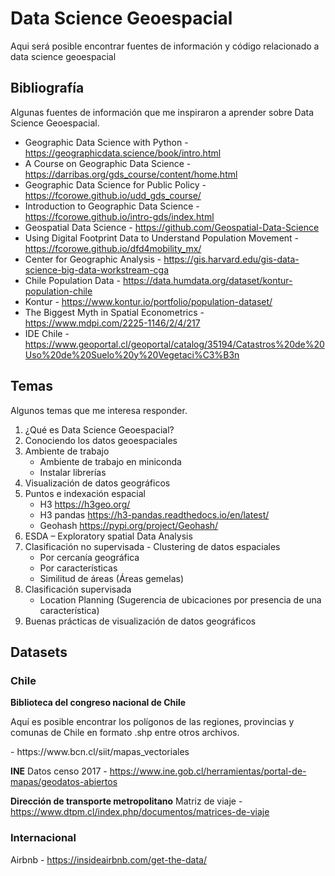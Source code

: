 # Data Science Geoespacial
Aqui será posible encontrar fuentes de información y código relacionado a data science geoespacial

## Bibliografía
Algunas fuentes de información que me inspiraron a aprender sobre Data Science Geoespacial.
- Geographic Data Science with Python - https://geographicdata.science/book/intro.html
- A Course on Geographic Data Science - https://darribas.org/gds_course/content/home.html
- Geographic Data Science for Public Policy - https://fcorowe.github.io/udd_gds_course/
- Introduction to Geographic Data Science - https://fcorowe.github.io/intro-gds/index.html
- Geospatial Data Science - https://github.com/Geospatial-Data-Science
- Using Digital Footprint Data to Understand Population Movement - https://fcorowe.github.io/dfd4mobility_mx/
- Center for Geographic Analysis - https://gis.harvard.edu/gis-data-science-big-data-workstream-cga
- Chile Population Data - https://data.humdata.org/dataset/kontur-population-chile
- Kontur - https://www.kontur.io/portfolio/population-dataset/
- The Biggest Myth in Spatial Econometrics - https://www.mdpi.com/2225-1146/2/4/217
- IDE Chile - https://www.geoportal.cl/geoportal/catalog/35194/Catastros%20de%20Uso%20de%20Suelo%20y%20Vegetaci%C3%B3n

## Temas
Algunos temas que me interesa responder.

1. ¿Qué es Data Science Geoespacial?
2. Conociendo los datos geoespaciales
3. Ambiente de trabajo
    -   Ambiente de trabajo en miniconda
    -   Instalar librerías
4. Visualización de datos geográficos
5. Puntos e indexación espacial
    - H3 https://h3geo.org/
    - H3 pandas https://h3-pandas.readthedocs.io/en/latest/
    - Geohash https://pypi.org/project/Geohash/
6. ESDA – Exploratory spatial Data Analysis
7. Clasificación no supervisada - Clustering de datos espaciales
    -   Por cercanía geográfica
    -   Por características
    -   Similitud de áreas (Áreas gemelas)
8. Clasificación supervisada
    -   Location Planning (Sugerencia de ubicaciones por presencia de una característica)
9. Buenas prácticas de visualización de datos geográficos

## Datasets
### Chile
**Biblioteca del congreso nacional de Chile**
<p>Aquí es posible encontrar los polígonos de las regiones, provincias y comunas de Chile en formato .shp entre otros archivos.</p>
- https://www.bcn.cl/siit/mapas_vectoriales

**INE**
Datos censo 2017 - https://www.ine.gob.cl/herramientas/portal-de-mapas/geodatos-abiertos

**Dirección de transporte metropolitano**
Matriz de viaje - https://www.dtpm.cl/index.php/documentos/matrices-de-viaje

### Internacional
Airbnb - https://insideairbnb.com/get-the-data/

